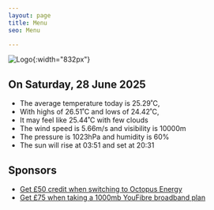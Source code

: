 ```yaml
---
layout: page
title: Menu
seo: Menu

---
```


![Logo](/images/logo.jpg){:width="832px"}

<!-- weather_marker starts -->
## On Saturday, 28 June 2025

- The average temperature today is 25.29˚C,
- With highs of 26.51˚C and lows of 24.42˚C,
- It may feel like 25.44˚C with few clouds
- The wind speed is 5.66m/s and visibility is 10000m
- The pressure is 1023hPa and humidity is 60%
- The sun will rise at 03:51 and set at 20:31

<!-- weather_marker ends -->

## Sponsors

- [Get £50 credit when switching to Octopus Energy](https://bit.ly/3oD1nnS)
- [Get £75 when taking a 1000mb YouFibre broadband plan](https://aklam.io/91zWhU?)
